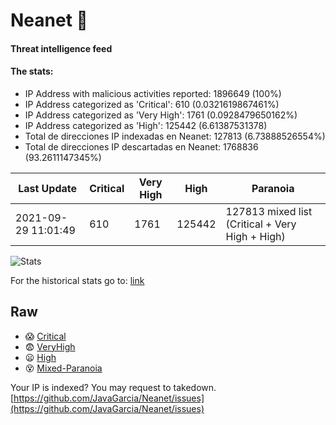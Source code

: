 # Neanet :hocho:
#### Threat intelligence feed
#### The stats:

- IP Address with malicious activities reported: 1896649 (100%)
- IP Address categorized as 'Critical':  610 (0.0321619867461%)
- IP Address categorized as 'Very High':  1761 (0.0928479650162%)
- IP Address categorized as 'High':  125442 (6.61387531378)
- Total de direcciones IP indexadas en Neanet:  127813 (6.73888526554%)
- Total de direcciones IP descartadas en Neanet:  1768836 (93.2611147345%)

| Last Update | Critical | Very High | High | Paranoia |
| --- | --- | --- | --- | --- |
| 2021-09-29 11:01:49 | 610 | 1761 | 125442 | 127813 mixed list (Critical + Very High + High)|

![Stats](https://docs.google.com/spreadsheets/d/e/2PACX-1vSnaNMIXVabIpDJjufMlzH7poXnshF3mgd8Is1g9ytUEzVsP5my4Trn8f-xkoLLQ38xpL3HtmUexLo6/pubchart?oid=501124687&format=image)

For the historical stats go to: [link](/stats.csv)
## Raw
- :scream: [Critical](https://raw.githubusercontent.com/JavaGarcia/Neanet/master/blacklists/neanet_critical.txt)
- :fearful: [VeryHigh](https://raw.githubusercontent.com/JavaGarcia/Neanet/master/blacklists/neanet_veryHigh.txtt)
- :frowning: [High](https://raw.githubusercontent.com/JavaGarcia/Neanet/master/blacklists/neanet_high.txt)
- :dizzy_face: [Mixed-Paranoia](https://raw.githubusercontent.com/JavaGarcia/Neanet/master/blacklists/neanet_all.txt)


Your IP is indexed? You may request to takedown. [https://github.com/JavaGarcia/Neanet/issues](https://github.com/JavaGarcia/Neanet/issues)

















































































































































































































































































































































































































































































































































































































































































































































































































































































































































































































































































































































































































































































































































































































































































































































































































































































































































































































































































































































































































































































































































































































































































































































































































































































































































































































































































































































































































































































































































































































































































































































































































































































































































































































































































































































































































































































































































































































































































































































































































































































































































































































































































































































































































































































































































































































































































































































































































































































































































































































































































































































































































































































































































































































































































































































































































































































































































































































































































































































































































































































































































































































































































































































































































































































































































































































































































































































































































































































































































































































































































































































































































































































































































































































































































































































































































































































































































































































































































































































































































































































































































































































































































































































































































































































































































































































































































































































































































































































































































































































































































































































































































































































































